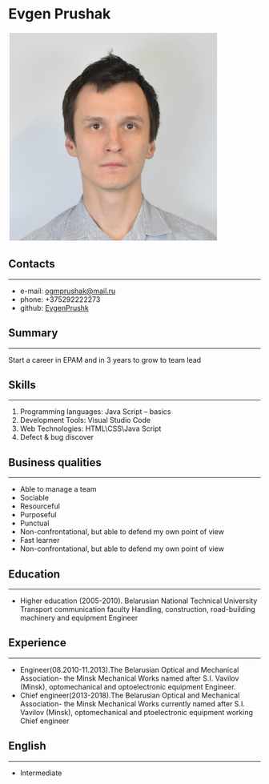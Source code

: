# Evgen Prushak #
![Alt-текст](./img/MyPhoto.png "My photo")
## Contacts
***
* e-mail: ogmprushak@mail.ru
* phone: +375292222273
* github: [EvgenPrushk](https://github.com/EvgenPrushk)
## Summary
***
Start a career in EPAM and in 3 years to grow to team lead
## Skills
***
1. Programming languages: Java Script – basics
2. Development Tools: Visual Studio Code
3. Web Technologies: HTML\СSS\Java Script 
4. Defect & bug discover
   
## Business qualities
***

- Able to manage a team
- Sociable
- Resourceful
- Purposeful
- Punctual
- Non-confrontational, but able to defend my own point of view
- Fast learner
- Non-confrontational, but able to defend my own point of view
   
## Education
***

+ Higher education (2005-2010). Belarusian National Technical University Transport communication faculty Handling, construction, road-building machinery and equipment Engineer

## Experience
***

+ Engineer(08.2010-11.2013).The Belarusian Optical and Mechanical Association- the Minsk Mechanical Works named after S.I. Vavilov (Minsk), optomechanical and optoelectronic equipment                 Engineer.
+ Chief engineer(2013-2018).The Belarusian Optical and Mechanical Association- the Minsk Mechanical Works currently named after S.I. Vavilov (Minsk), optomechanical and ptoelectronic equipment working Chief engineer  
  
## English
***
- Intermediate